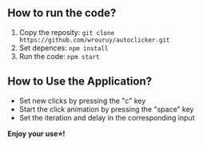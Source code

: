 ## How to run the code?
1. Copy the reposity: ``` git clone https://github.com/wrouruy/autoclicker.git ```
2. Set depences: ``` npm install ```
3. Run the code: ``` npm start ```

## How to Use the Application?
  - Set new clicks by pressing the "c" key
  - Start the click animation by pressing the "space" key
  - Set the iteration and delay in the corresponding input
  
**Enjoy your use⭐!**
